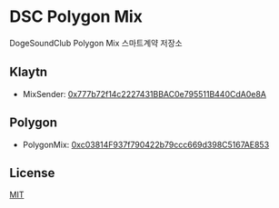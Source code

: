 # DSC Polygon Mix
DogeSoundClub Polygon Mix 스마트계약 저장소

## Klaytn
- MixSender: [0x777b72f14c2227431BBAC0e795511B440CdA0e8A](https://scope.klaytn.com/account/0x777b72f14c2227431BBAC0e795511B440CdA0e8A)

## Polygon
- PolygonMix: [0xc03814F937f790422b79ccc669d398C5167AE853](https://polygonscan.com/address/0xc03814F937f790422b79ccc669d398C5167AE853)

## License
[MIT](LICENSE)

